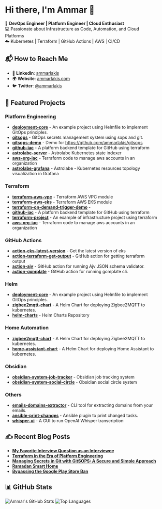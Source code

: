 # Hi there, I'm Ammar 👋

🚀 **DevOps Engineer | Platform Engineer | Cloud Enthusiast**  
💻 Passionate about Infrastructure as Code, Automation, and Cloud Platforms  
☁️ Kubernetes | Terraform | GitHub Actions | AWS | CI/CD  

## 📬 How to Reach Me

- 💼 **LinkedIn**: [ammarlakis](https://www.linkedin.com/in/ammarlakis/)
- 🌍 **Website**: [ammarlakis.com](https://ammarlakis.com)
- 🐦 **Twitter**: [@ammarlakis](https://twitter.com/ammarlakis)

## 🚀 Featured Projects
### Platform Engineering
- **[deployment-core](https://github.com/ammarlakis/deployment-core)** - An example project using Helmfile to implement GitOps principles.
- **[gitsops](https://github.com/ammarlakis/gitsops)** - GitOps secrets management system using sops and git.
- **[gitsops-demo](https://github.com/ammarlakis/gitsops-demo)** - Demo for https://github.com/ammarlakis/gitsops
- **[github-iac](https://github.com/ammarlakis/github-iac)** - A platform backend template for GitHub using terraform
- **[astrolabe-server](https://github.com/ammarlakis/astrolabe-server)** - Astrolabe Kubernetes state indexer
- **[aws-org-iac](https://github.com/ammarlakis/aws-org-iac)** - Terraform code to manage aws accounts in an organization
- **[astrolabe-grafana](https://github.com/ammarlakis/astrolabe-grafana)** - Astrolabe - Kubernetes resources topology visualization in Grafana
### Terraform
- **[terraform-aws-vpc](https://github.com/ammarlakis/terraform-aws-vpc)** - Terraform AWS VPC module
- **[terraform-aws-eks](https://github.com/ammarlakis/terraform-aws-eks)** - Terraform AWS EKS module
- **[terraform-on-demand-trigger-demo](https://github.com/ammarlakis/terraform-on-demand-trigger-demo)** - <no value>
- **[github-iac](https://github.com/ammarlakis/github-iac)** - A platform backend template for GitHub using terraform
- **[terraform-project](https://github.com/ammarlakis/terraform-project)** - An example of infrastructure project using terraform
- **[aws-org-iac](https://github.com/ammarlakis/aws-org-iac)** - Terraform code to manage aws accounts in an organization
### GitHub Actions
- **[action-eks-latest-version](https://github.com/ammarlakis/action-eks-latest-version)** - Get the latest version of eks
- **[action-terraform-get-output](https://github.com/ammarlakis/action-terraform-get-output)** - GitHub action for getting terraform output
- **[action-ajv](https://github.com/ammarlakis/action-ajv)** - GitHub action for running Ajv JSON schema validator.
- **[action-gomplate](https://github.com/ammarlakis/action-gomplate)** - GitHub action for running gomplate cli.
### Helm
- **[deployment-core](https://github.com/ammarlakis/deployment-core)** - An example project using Helmfile to implement GitOps principles.
- **[zigbee2mqtt-chart](https://github.com/ammarlakis/zigbee2mqtt-chart)** - A Helm Chart for deploying Zigbee2MQTT to kubernetes.
- **[helm-charts](https://github.com/ammarlakis/helm-charts)** - Helm Charts Repository
### Home Automation
- **[zigbee2mqtt-chart](https://github.com/ammarlakis/zigbee2mqtt-chart)** - A Helm Chart for deploying Zigbee2MQTT to kubernetes.
- **[home-assistant-chart](https://github.com/ammarlakis/home-assistant-chart)** - A Helm Chart for deploying Home Assistant to kubernetes.
### Obsidian
- **[obsidian-system-job-tracker](https://github.com/ammarlakis/obsidian-system-job-tracker)** - Obsidian job tracking system
- **[obsidian-system-social-circle](https://github.com/ammarlakis/obsidian-system-social-circle)** - Obsidian social circle system

### Others
- **[emails-domains-extractor](https://github.com/ammarlakis/emails-domains-extractor)** - CLI tool for extracting domains from your emails.
- **[ansible-print-changes](https://github.com/ammarlakis/ansible-print-changes)** - Ansible plugin to print changed tasks.
- **[whisper-ui](https://github.com/ammarlakis/whisper-ui)** - A GUI to run OpenAI Whisper transcription


## ✍️ Recent Blog Posts
- **[My Favorite Interview Question as an Interviewee](https://ammarlakis.com/favorite-question-as-interviewee/)**
- **[Terraform in the Era of Platform Engineering](https://ammarlakis.com/terraform-github-platform/)**
- **[Managing Secrets in Git with GitSOPS: A Secure and Simple Approach](https://ammarlakis.com/secrets-management/)**
- **[Ramadan Smart Home](https://ammarlakis.com/homeassistant-ramadan/)**
- **[Bypassing the Google Play Store Ban](https://ammarlakis.com/bypassing-google-ban/)**


## 📊 GitHub Stats

![Ammar's GitHub Stats](https://github-readme-stats.vercel.app/api?username=ammarlakis&layout=compact&theme=radical&card_width=300px&card_height=250px&hide_title=true&hide_rank=true)  ![Top Languages](https://github-readme-stats.vercel.app/api/top-langs/?username=ammarlakis&layout=compact&theme=radical&card_width=300px&card_height=250px)
